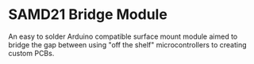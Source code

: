 # SAMD21 Bridge Module
An easy to solder Arduino compatible surface mount module aimed to bridge the gap between using "off the shelf" microcontrollers to creating custom PCBs. 

